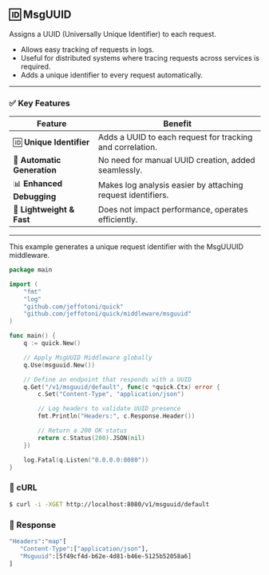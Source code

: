 
## 🆔 MsgUUID
Assigns a UUID (Universally Unique Identifier) to each request.

- Allows easy tracking of requests in logs.
- Useful for distributed systems where tracing requests across services is required.
- Adds a unique identifier to every request automatically.


---

### ✅ Key Features  

| Feature                    | Benefit                                                     |
|----------------------------|-------------------------------------------------------------|
| 🆔 **Unique Identifier**   | Adds a UUID to each request for tracking and correlation.  |
| 🔄 **Automatic Generation** | No need for manual UUID creation, added seamlessly.       |
| 📊 **Enhanced Debugging**   | Makes log analysis easier by attaching request identifiers. |
| 🚀 **Lightweight & Fast**   | Does not impact performance, operates efficiently.         |

---

This example generates a unique request identifier with the MsgUUUID middleware.

```go
package main

import (
    "fmt"
    "log"
    "github.com/jeffotoni/quick"
    "github.com/jeffotoni/quick/middleware/msguuid"
)

func main() {
    q := quick.New()

    // Apply MsgUUID Middleware globally
    q.Use(msguuid.New())

    // Define an endpoint that responds with a UUID
    q.Get("/v1/msguuid/default", func(c *quick.Ctx) error {
        c.Set("Content-Type", "application/json")

        // Log headers to validate UUID presence
        fmt.Println("Headers:", c.Response.Header())

        // Return a 200 OK status
        return c.Status(200).JSON(nil)
    })

    log.Fatal(q.Listen("0.0.0.0:8080"))
}
```
### 📌 cURL 

```bash
$ curl -i -XGET http://localhost:8080/v1/msguuid/default
```
### 📌 Response 
```bash
"Headers":"map"[
   "Content-Type":["application/json"],
   "Msguuid":[5f49cf4d-b62e-4d81-b46e-5125b52058a6]
]
```
